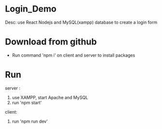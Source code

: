 ﻿# Login_Demo
Desc: use React Nodejs and MySQL(xampp) database to create a login form 
# Download from github
- Run command 'npm i' on client and server to install packages
# Run
server : 
1. use XAMPP, start Apache and MySQL
2. run 'npm start'

client: 
1. run 'npm run dev'
